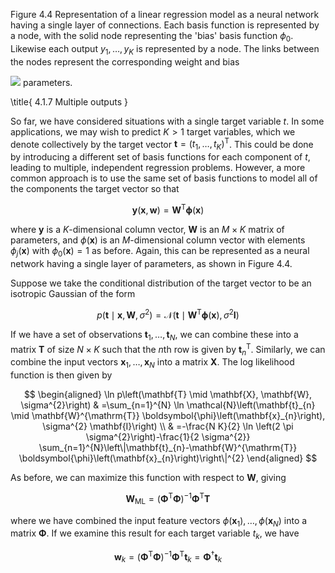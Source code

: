 Figure 4.4 Representation of a linear regression model as a neural network having a single layer of connections. Each basis function is represented by a node, with the solid node representing the 'bias' basis function $\phi_{0}$. Likewise each output $y_{1}, \ldots, y_{K}$ is represented by a node. The links between the nodes represent the corresponding weight and bias

![](https://cdn.mathpix.com/cropped/2024_05_26_0b66c2c41c506aebc39ag-1.jpg?height=338&width=649&top_left_y=212&top_left_x=992)
parameters.

\title{
4.1.7 Multiple outputs
}

So far, we have considered situations with a single target variable $t$. In some applications, we may wish to predict $K>1$ target variables, which we denote collectively by the target vector $\mathbf{t}=\left(t_{1}, \ldots, t_{K}\right)^{\mathrm{T}}$. This could be done by introducing a different set of basis functions for each component of $t$, leading to multiple, independent regression problems. However, a more common approach is to use the same set of basis functions to model all of the components the target vector so that

$$
\mathbf{y}(\mathbf{x}, \mathbf{w})=\mathbf{W}^{\mathrm{T}} \boldsymbol{\phi}(\mathbf{x})
$$

where $\mathbf{y}$ is a $K$-dimensional column vector, $\mathbf{W}$ is an $M \times K$ matrix of parameters, and $\phi(\mathbf{x})$ is an $M$-dimensional column vector with elements $\phi_{j}(\mathbf{x})$ with $\phi_{0}(\mathbf{x})=1$ as before. Again, this can be represented as a neural network having a single layer of parameters, as shown in Figure 4.4.

Suppose we take the conditional distribution of the target vector to be an isotropic Gaussian of the form

$$
p\left(\mathbf{t} \mid \mathbf{x}, \mathbf{W}, \sigma^{2}\right)=\mathcal{N}\left(\mathbf{t} \mid \mathbf{W}^{\mathrm{T}} \boldsymbol{\phi}(\mathbf{x}), \sigma^{2} \mathbf{I}\right)
$$

If we have a set of observations $\mathbf{t}_{1}, \ldots, \mathbf{t}_{N}$, we can combine these into a matrix $\mathbf{T}$ of size $N \times K$ such that the $n$th row is given by $\mathbf{t}_{n}^{\mathrm{T}}$. Similarly, we can combine the input vectors $\mathbf{x}_{1}, \ldots, \mathbf{x}_{N}$ into a matrix $\mathbf{X}$. The log likelihood function is then given by

$$
\begin{aligned}
\ln p\left(\mathbf{T} \mid \mathbf{X}, \mathbf{W}, \sigma^{2}\right) & =\sum_{n=1}^{N} \ln \mathcal{N}\left(\mathbf{t}_{n} \mid \mathbf{W}^{\mathrm{T}} \boldsymbol{\phi}\left(\mathbf{x}_{n}\right), \sigma^{2} \mathbf{I}\right) \\
& =-\frac{N K}{2} \ln \left(2 \pi \sigma^{2}\right)-\frac{1}{2 \sigma^{2}} \sum_{n=1}^{N}\left\|\mathbf{t}_{n}-\mathbf{W}^{\mathrm{T}} \boldsymbol{\phi}\left(\mathbf{x}_{n}\right)\right\|^{2}
\end{aligned}
$$

As before, we can maximize this function with respect to $\mathbf{W}$, giving

$$
\mathbf{W}_{\mathrm{ML}}=\left(\boldsymbol{\Phi}^{\mathrm{T}} \boldsymbol{\Phi}\right)^{-1} \boldsymbol{\Phi}^{\mathrm{T}} \mathbf{T}
$$

where we have combined the input feature vectors $\phi\left(\mathbf{x}_{1}\right), \ldots, \phi\left(\mathbf{x}_{N}\right)$ into a matrix $\boldsymbol{\Phi}$. If we examine this result for each target variable $t_{k}$, we have

$$
\mathbf{w}_{k}=\left(\boldsymbol{\Phi}^{\mathrm{T}} \boldsymbol{\Phi}\right)^{-1} \boldsymbol{\Phi}^{\mathrm{T}} \mathbf{t}_{k}=\boldsymbol{\Phi}^{\dagger} \mathbf{t}_{k}
$$